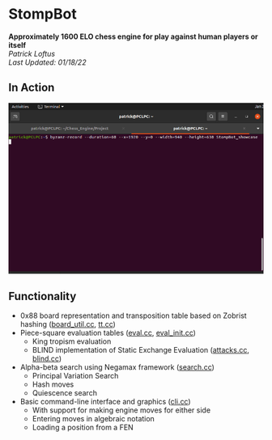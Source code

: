 # StompBot
**Approximately 1600 ELO chess engine for play against human players or itself**  
*Patrick Loftus*  
*Last Updated: 01/18/22*

## In Action
![Gif Showcase](https://github.com/pcloftus/StompBot/blob/main/StompBot_showcase)

## Functionality
- 0x88 board representation and transposition table based on Zobrist hashing ([board_util.cc](./board_util.cc), [tt.cc](./tt.cc))
- Piece-square evaluation tables ([eval.cc](./eval.cc), [eval_init.cc](./eval_init.cc))
  - King tropism evaluation
  - BLIND implementation of Static Exchange Evaluation ([attacks.cc](./attacks.cc), [blind.cc](./blind.cc))
- Alpha-beta search using Negamax framework ([search.cc](./search.cc))
  - Principal Variation Search
  - Hash moves
  - Quiescence search
- Basic command-line interface and graphics ([cli.cc](./cli.cc))
  - With support for making engine moves for either side
  - Entering moves in algebraic notation
  - Loading a position from a FEN
